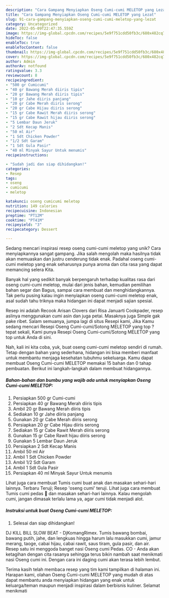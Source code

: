 ```yaml
---
description: "Cara Gampang Menyiapkan Oseng Cumi-cumi MELETOP yang Lezat"
title: "Cara Gampang Menyiapkan Oseng Cumi-cumi MELETOP yang Lezat"
slug: 91-cara-gampang-menyiapkan-oseng-cumi-cumi-meletop-yang-lezat
category: Uncategorized
date: 2022-05-09T22:47:35.559Z
image: https://img-global.cpcdn.com/recipes/5e9f751cdd50fb3c/680x482cq70/oseng-cumi-cumi-meletop-foto-resep-utama.jpg
hideToc: false
enableToc: true
enableTocContent: false
thumbnail: https://img-global.cpcdn.com/recipes/5e9f751cdd50fb3c/680x482cq70/oseng-cumi-cumi-meletop-foto-resep-utama.jpg
cover: https://img-global.cpcdn.com/recipes/5e9f751cdd50fb3c/680x482cq70/oseng-cumi-cumi-meletop-foto-resep-utama.jpg
author: Admin
authorAv: notfound
ratingvalue: 3.3
reviewcount: 8
recipeingredient:
- "500 gr Cumicumi"
- "40 gr Bawang Merah diiris tipis"
- "20 gr Bawang Merah diiris tipis"
- "10 gr Jahe diiris panjang"
- "20 gr Cabe Merah diiris serong"
- "20 gr Cabe Hijau diiris serong"
- "15 gr Cabe Rawit Merah diiris serong"
- "15 gr Cabe Rawit hijau diiris serong"
- "5 Lembar Daun Jeruk"
- "2 Sdt Kecap Manis"
- "50 ml Air"
- "1 Sdt Chicken Powder"
- "1/2 Sdt Garam"
- "1 Sdt Gula Pasir"
- "40 ml Minyak Sayur Untuk menumis"
recipeinstructions:

- "Sudah jadi dan siap dihidangkan!"
categories:
- Resep
tags:
- oseng
- cumicumi
- meletop

katakunci: oseng cumicumi meletop 
nutrition: 149 calories
recipecuisine: Indonesian
preptime: "PT12M"
cooktime: "PT41M"
recipeyield: "3"
recipecategory: Dessert

---
```





Sedang mencari inspirasi resep oseng cumi-cumi meletop yang unik? Cara menyiapkannya sangat gampang. Jika salah mengolah maka hasilnya tidak akan memuaskan dan justru cenderung tidak enak. Padahal oseng cumi-cumi meletop yang enak seharusnya punya aroma dan cita rasa yang dapat memancing selera Kita.





Banyak hal yang sedikit banyak berpengaruh terhadap kualitas rasa dari oseng cumi-cumi meletop, mulai dari jenis bahan, kemudian pemilihan bahan segar dan Bagus, sampai cara membuat dan menghidangkannya. Tak perlu pusing kalau ingin menyiapkan oseng cumi-cumi meletop enak,      asal sudah tahu triknya maka hidangan ini dapat menjadi sajian spesial.














Resep ini adalah Recook Arisan Clovers dari Risa Januarti Cookpader, resep aslinya menggunakan cumi asin dan juga petai. Masaknya juga Simple gak pake ribet. Salam semuanya, jumpa lagi di situs Resepi kami, Jika Kamu sedang mencari Resepi Oseng Cumi-cumi/Sotong MELETOP yang top ? tepat sekali, Kami punya Resepi Oseng Cumi-cumi/Sotong MELETOP yang top untuk Anda di sini.






Nah, kali ini kita coba, yuk, buat oseng cumi-cumi meletop sendiri di rumah. Tetap dengan bahan yang sederhana, hidangan ini bisa memberi manfaat untuk membantu menjaga kesehatan tubuhmu sekeluarga. Kamu dapat membuat Oseng Cumi-cumi MELETOP memakai 15 bahan dan 0 tahap pembuatan. Berikut ini langkah-langkah dalam membuat hidangannya.

<!--inarticleads1-->

##### Bahan-bahan dan bumbu yang wajib ada untuk menyiapkan Oseng Cumi-cumi MELETOP:

1. Persiapkan 500 gr Cumi-cumi
1. Persiapkan 40 gr Bawang Merah diiris tipis
1. Ambil 20 gr Bawang Merah diiris tipis
1. Sediakan 10 gr Jahe diiris panjang
1. Gunakan 20 gr Cabe Merah diiris serong
1. Persiapkan 20 gr Cabe Hijau diiris serong
1. Sediakan 15 gr Cabe Rawit Merah diiris serong
1. Gunakan 15 gr Cabe Rawit hijau diiris serong
1. Gunakan 5 Lembar Daun Jeruk
1. Persiapkan 2 Sdt Kecap Manis
1. Ambil 50 ml Air
1. Ambil 1 Sdt Chicken Powder
1. Ambil 1/2 Sdt Garam
1. Ambil 1 Sdt Gula Pasir
1. Persiapkan 40 ml Minyak Sayur Untuk menumis


Lihat juga cara membuat Tumis cumi buat anak dan masakan sehari-hari lainnya. Terbaru Teruji; Resep &#39;oseng cumi&#39; teruji. Lihat juga cara membuat Tumis cumi pedas 🦑 dan masakan sehari-hari lainnya. Kalau mengolah cumi, jangan dimasak terlalu lama ya, agar cumi tidak menjadi alot. 

<!--inarticleads2-->

##### Instruksi untuk buat Oseng Cumi-cumi MELETOP:


1. Selesai dan siap dihidangkan!

DJ KILL BILL SLOW BEAT - DjKomangRimex. Tumis bawang bombai, bawang putih, jahe, dan lengkuas hingga harum lalu masukkan cumi, jamur merang, taoge, cabai hijau, cabai rawit, saus tiram, gula pasir, dan air. Resep satu ini menggoda banget nasi Oseng cumi Pedas⁣. CO - Anda akan ketagihan dengan cita rasanya sehingga terus bikin nambah saat menikmati nasi Oseng cumi ini. Dengan cara ini daging cumi akan terasa lebih lembut. 

Terima kasih telah membaca resep yang tim kami tampilkan di halaman ini. Harapan kami, olahan Oseng Cumi-cumi MELETOP yang mudah di atas dapat membantu anda menyiapkan hidangan yang enak untuk keluarga/teman maupun menjadi inspirasi dalam berbisnis kuliner. Selamat menikmati

